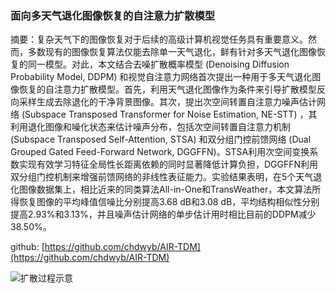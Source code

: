### 面向多天气退化图像恢复的自注意力扩散模型

摘要：复杂天气下的图像恢复对于后续的高级计算机视觉任务具有重要意义。然而，多数现有的图像恢复算法仅能去除单一天气退化，鲜有针对多天气退化图像恢复的同一模型。对此，本文结合去噪扩散概率模型 (Denoising Diffusion Probability Model, DDPM) 和视觉自注意力网络首次提出一种用于多天气退化图像恢复的自注意力扩散模型。首先，利用天气退化图像作为条件来引导扩散模型反向采样生成去除退化的干净背景图像。其次，提出次空间转置自注意力噪声估计网络 (Subspace Transposed Transformer for Noise Estimation, NE-STT) ，其利用退化图像和噪化状态来估计噪声分布，包括次空间转置自注意力机制 (Subspace Transposed Self-Attention, STSA) 和双分组门控前馈网络 (Dual Grouped Gated Feed-Forward Network, DGGFFN)。STSA利用次空间变换系数实现有效学习特征全局性长距离依赖的同时显著降低计算负担，DGGFFN利用双分组门控机制来增强前馈网络的非线性表征能力。实验结果表明，在5个天气退化图像数据集上，相比近来的同类算法All-in-One和TransWeather，本文算法所得恢复图像的平均峰值信噪比分别提高3.68 dB和3.08 dB，平均结构相似性分别提高2.93%和3.13%，并且噪声估计网络的单步估计用时相比目前的DDPM减少38.50%。

github: [https://github.com/chdwyb/AIR-TDM](https://github.com/chdwyb/AIR-TDM)

![扩散过程示意](https://github.com/chdwyb/AIR-TDM/blob/master/images/扩散过程示意.png)
